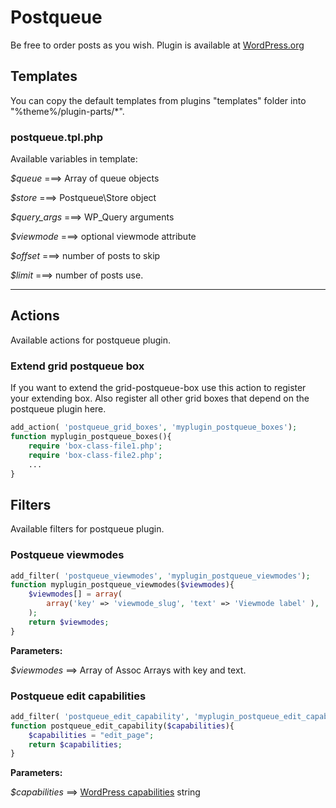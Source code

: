 # Postqueue

Be free to order posts as you wish. Plugin is available at [WordPress.org](https://wordpress.org/plugins/postqueue/)


## Templates

You can copy the default templates from plugins "templates" folder into "%theme%/plugin-parts/*".

### postqueue.tpl.php

Available variables in template:

_$queue_ ===> Array of queue objects

_$store_ ===> Postqueue\Store object

_$query_args_ ===> WP_Query arguments

_$viewmode_ ===> optional viewmode attribute

_$offset_ ===> number of posts to skip

_$limit_ ===> number of posts use.

---

## Actions

Available actions for postqueue plugin.

### Extend grid postqueue box

If you want to extend the grid-postqueue-box use this action to register your extending box. Also register all other grid boxes that depend on the postqueue plugin here.

```php
add_action( 'postqueue_grid_boxes', 'myplugin_postqueue_boxes');
function myplugin_postqueue_boxes(){
	require 'box-class-file1.php';
	require 'box-class-file2.php';
	...
}
```

## Filters

Available filters for postqueue plugin.

### Postqueue viewmodes

```php
add_filter( 'postqueue_viewmodes', 'myplugin_postqueue_viewmodes');
function myplugin_postqueue_viewmodes($viewmodes){
	$viewmodes[] = array(
		array('key' => 'viewmode_slug', 'text' => 'Viewmode label' ),
	);
	return $viewmodes;
}
```

**Parameters:**

_$viewmodes_ ==> Array of Assoc Arrays with key and text.

### Postqueue edit capabilities

```php
add_filter( 'postqueue_edit_capability', 'myplugin_postqueue_edit_capability');
function postqueue_edit_capability($capabilities){
	$capabilities = "edit_page";
	return $capabilities;
}
```

**Parameters:**

_$capabilities_ ==> [WordPress capabilities](https://codex.wordpress.org/Roles_and_Capabilities) string

